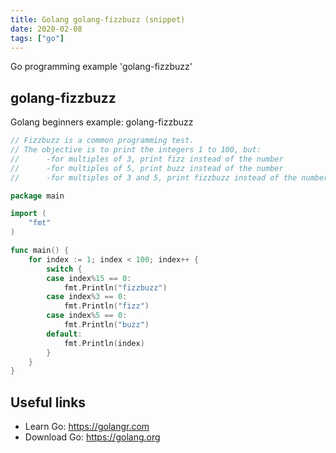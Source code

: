 ```yaml
---
title: Golang golang-fizzbuzz (snippet)
date: 2020-02-08
tags: ["go"]
---
```

Go programming example 'golang-fizzbuzz'


## golang-fizzbuzz

Golang beginners example: golang-fizzbuzz

```go
// Fizzbuzz is a common programming test.
// The objective is to print the integers 1 to 100, but:
// 		-for multiples of 3, print fizz instead of the number
// 		-for multiples of 5, print buzz instead of the number
// 		-for multiples of 3 and 5, print fizzbuzz instead of the number

package main

import (
	"fmt"
)

func main() {
	for index := 1; index < 100; index++ {
		switch {
		case index%15 == 0:
			fmt.Println("fizzbuzz")
		case index%3 == 0:
			fmt.Println("fizz")
		case index%5 == 0:
			fmt.Println("buzz")
		default:
			fmt.Println(index)
		}
	}
}

```

## Useful links

- Learn Go: https://golangr.com
- Download Go: https://golang.org
